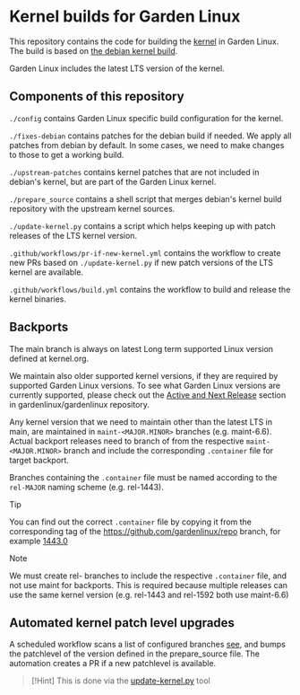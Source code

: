 # Kernel builds for Garden Linux

This repository contains the code for building the [kernel](https://www.kernel.org) in Garden Linux.
The build is based on [the debian kernel build](https://salsa.debian.org/kernel-team/linux).

Garden Linux includes the latest LTS version of the kernel.

## Components of this repository

`./config` contains Garden Linux specific build configuration for the kernel.

`./fixes-debian` contains patches for the debian build if needed.
We apply all patches from debian by default.
In some cases, we need to make changes to those to get a working build.

`./upstream-patches` contains kernel patches that are not included in debian's kernel, but are part of the Garden Linux kernel.

`./prepare_source` contains a shell script that merges debian's kernel build repository with the upstream kernel sources.

`./update-kernel.py` contains a script which helps keeping up with patch releases of the LTS kernel version.

`.github/workflows/pr-if-new-kernel.yml` contains the workflow to create new PRs based on `./update-kernel.py` if new patch versions of the LTS kernel are available.

`.github/workflows/build.yml` contains the workflow to build and release the kernel binaries.


## Backports 

The main branch is always on latest Long term supported Linux version defined at kernel.org. 

We maintain also older supported kernel versions, if they are required by supported Garden Linux versions.
To see what Garden Linux versions are currently supported, please check out the [Active and Next Release](https://github.com/gardenlinux/gardenlinux?tab=readme-ov-file#active-and-next-releases) section in gardenlinux/gardenlinux repository. 

Any kernel version that we need to maintain other than the latest LTS in main, are maintained in `maint-<MAJOR.MINOR>` branches (e.g. maint-6.6).
Actual backport releases need to branch of from the respective `maint-<MAJOR.MINOR>` branch and include the corresponding `.container` file for target backport.

Branches containing the `.container` file must be named according to the `rel-MAJOR` naming scheme (e.g. rel-1443).



> [!Tip]
> You can find out the correct `.container` file by copying it from the corresponding tag of the https://github.com/gardenlinux/repo branch, for example [1443.0](https://github.com/gardenlinux/repo/blob/1443.0/.container)


> [!Note]
> We must create rel- branches to include the respective `.container` file, and not use maint for backports. This is required because multiple releases can use the same kernel version (e.g. rel-1443 and rel-1592 both use maint-6.6) 

## Automated kernel patch level upgrades 

A scheduled workflow scans a list of configured branches [see](https://github.com/gardenlinux/package-linux/blob/main/.github/workflows/pr-if-new-kernel.yml#L12), and bumps the patchlevel of the version defined in the prepare_source file.
The automation creates a PR if a new patchlevel is available.

> [!Hint]
> This is done via the [update-kernel.py](https://github.com/gardenlinux/package-linux/blob/main/update-kernel.py) tool



